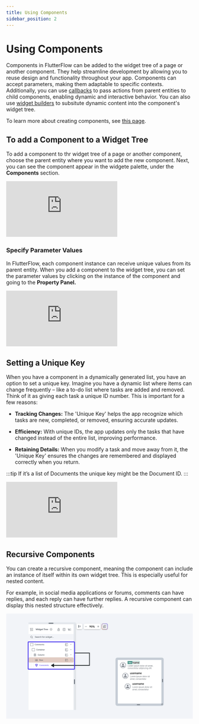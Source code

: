 ```yaml
---
title: Using Components
sidebar_position: 2
---
```


# Using Components

Components in FlutterFlow can be added to the widget tree of a page or another component. They help streamline
development by allowing you to reuse design and functionality throughout your app. Components can
accept parameters, making them adaptable to specific contexts. Additionally, you can use [callbacks](/resources/ui/components/callbacks)
to pass actions from parent entities to child components, enabling dynamic and interactive behavior. You can also use [widget builders](/resources/ui/components/widget-builder-parameters) to subsitute dynamic content into the component's widget tree.

To learn more about creating components, see [this page](/resources/ui/components/creating-components).

## To add a Component to a Widget Tree

To add a component to thr widget tree of a page or another component, choose the parent entity where you want to add the new component. Next, you can see the component appear in the widgete palette, under the **Components** section.

<div style={{
    position: 'relative',
    paddingBottom: 'calc(56.67989417989418% + 41px)', // Keeps the aspect ratio and additional padding
    height: 0,
    width: '100%'
}}>
    <iframe 
        src="https://demo.arcade.software/EBpdB2PtNGPGzKh7O2eQ?embed&show_copy_link=true"
        title="Add component to Page"
        style={{
            position: 'absolute',
            top: 0,
            left: 0,
            width: '100%',
            height: '100%',
            colorScheme: 'light'
        }}
        frameborder="0"
        loading="lazy"
        webkitAllowFullScreen
        mozAllowFullScreen
        allowFullScreen
        allow="clipboard-write">
    </iframe>
</div>

### Specify Parameter Values

In FlutterFlow, each component instance can receive unique values from its parent entity.
When you add a component to the widget tree, you can set the parameter values by clicking on the instance of the component and going to the **Property Panel.**

<div style={{
    position: 'relative',
    paddingBottom: 'calc(56.67989417989418% + 41px)', // Keeps the aspect ratio and additional padding
    height: 0,
    width: '100%'
}}>
    <iframe 
        src="https://demo.arcade.software/t4r4TKLGrRvdthCZYdvm?embed&show_copy_link=true"
        title="Pass Down Values"
        style={{
            position: 'absolute',
            top: 0,
            left: 0,
            width: '100%',
            height: '100%',
            colorScheme: 'light'
        }}
        frameborder="0"
        loading="lazy"
        webkitAllowFullScreen
        mozAllowFullScreen
        allowFullScreen
        allow="clipboard-write">
    </iframe>
</div>



## Setting a Unique Key
When you have a component in a dynamically generated list, you have an option to set a unique key. Imagine you have a dynamic list where items can change frequently – like a to-do list where tasks are added and removed. Think of it as giving each task a unique ID number. This is important for a few reasons:

- **Tracking Changes:** The 'Unique Key' helps the app recognize which tasks are new, completed, or removed, ensuring accurate updates.

- **Efficiency:** With unique IDs, the app updates only the tasks that have changed instead of the entire list, improving performance.

- **Retaining Details:** When you modify a task and move away from it, the 'Unique Key' ensures the changes are remembered and displayed correctly when you return.

:::tip
If it’s a list of Documents the unique key might be the Document ID.
:::

<div class="video-container"><iframe src="https://www.loom.
com/embed/61d061adf14741bbb25178b439b50b4f?sid=8277e59a-effe-4cf8-a3f6-3f81a7e2a690" frameborder="0" allow="accelerometer; autoplay; clipboard-write; encrypted-media; gyroscope; picture-in-picture; web-share" referrerpolicy="strict-origin-when-cross-origin" allowfullscreen></iframe></div>


## Recursive Components

You can create a recursive component, meaning the component can include an instance of itself within its own widget tree. This is especially useful for nested content.

For example, in social media applications or forums, comments can have replies, and each reply can have further replies. A recursive component can display this nested structure effectively.

![recursive-comp.png](../imgs/recursive-comp.png)


